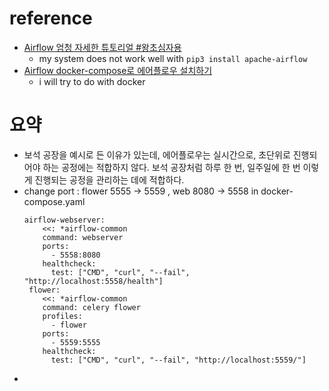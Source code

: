 # reference
- [Airflow 엄청 자세한 튜토리얼 #왕초심자용](https://velog.io/@clueless_coder/Airflow-%EC%97%84%EC%B2%AD-%EC%9E%90%EC%84%B8%ED%95%9C-%ED%8A%9C%ED%86%A0%EB%A6%AC%EC%96%BC-%EC%99%95%EC%B4%88%EC%8B%AC%EC%9E%90%EC%9A%A9)
  - my system does not work well with ```pip3 install apache-airflow```
- [Airflow docker-compose로 에어플로우 설치하기](https://velog.io/@sophi_e/Airflow-docker-compose%EB%A1%9C-%EC%97%90%EC%96%B4%ED%94%8C%EB%A1%9C%EC%9A%B0-%EC%84%A4%EC%B9%98%ED%95%98%EA%B8%B0)
  - i will try to do with docker

# 요약
- 보석 공장을 예시로 든 이유가 있는데, 에어플로우는 실시간으로, 초단위로 진행되어야 하는 공정에는 적합하지 않다. 보석 공장처럼 하루 한 번, 일주일에 한 번 이렇게 진행되는 공정을 관리하는 데에 적합하다.
- change port : flower 5555 -> 5559 , web 8080 -> 5558 in docker-compose.yaml
  ```
  airflow-webserver:
      <<: *airflow-common
      command: webserver
      ports:
        - 5558:8080
      healthcheck:
        test: ["CMD", "curl", "--fail", "http://localhost:5558/health"]
   flower:
      <<: *airflow-common
      command: celery flower
      profiles:
        - flower
      ports:
        - 5559:5555
      healthcheck:
        test: ["CMD", "curl", "--fail", "http://localhost:5559/"]
  ```
- 
